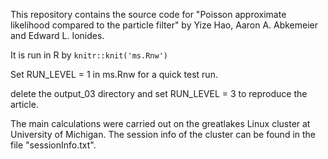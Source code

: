 
This repository contains the source code for "Poisson approximate likelihood compared to the particle filter" by Yize Hao, Aaron A. Abkemeier and Edward L. Ionides.

It is run in R by ```knitr::knit('ms.Rnw')```

Set RUN_LEVEL = 1 in ms.Rnw for a quick test run.

delete the output_03 directory and set RUN_LEVEL = 3 to reproduce the article.

The main calculations were carried out on the greatlakes Linux cluster at University of Michigan. The session info of the cluster can be found in the file "sessionInfo.txt".


